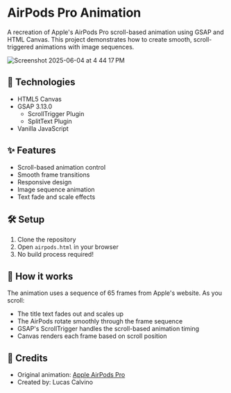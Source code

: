 # AirPods Pro Animation

A recreation of Apple's AirPods Pro scroll-based animation using GSAP and HTML Canvas. This project demonstrates how to create smooth, scroll-triggered animations with image sequences.

![Screenshot 2025-06-04 at 4 44 17 PM](https://github.com/user-attachments/assets/a1835c21-f1e5-4d67-81eb-ca86c7388928)

## 🚀 Technologies

- HTML5 Canvas
- GSAP 3.13.0
  - ScrollTrigger Plugin
  - SplitText Plugin
- Vanilla JavaScript

## ✨ Features

- Scroll-based animation control
- Smooth frame transitions
- Responsive design
- Image sequence animation
- Text fade and scale effects

## 🛠️ Setup

1. Clone the repository
2. Open `airpods.html` in your browser
3. No build process required!

## 🎯 How it works

The animation uses a sequence of 65 frames from Apple's website. As you scroll:
- The title text fades out and scales up
- The AirPods rotate smoothly through the frame sequence
- GSAP's ScrollTrigger handles the scroll-based animation timing
- Canvas renders each frame based on scroll position

## 📝 Credits

- Original animation: [Apple AirPods Pro](https://www.apple.com/la/airpods-pro/)
- Created by: Lucas Calvino
